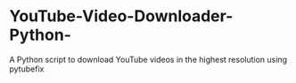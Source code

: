 # YouTube-Video-Downloader-Python-
A Python script to download YouTube videos in the highest resolution using pytubefix
